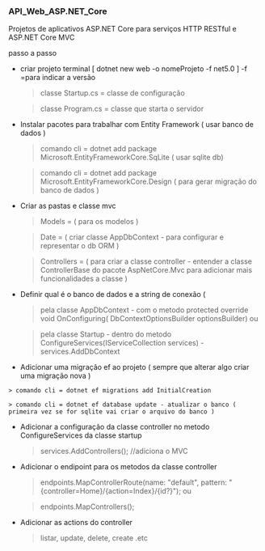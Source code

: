 ### API_Web_ASP.NET_Core
Projetos de aplicativos ASP.NET Core para serviços HTTP RESTful e ASP.NET Core MVC

passo a passo

* criar projeto terminal [ dotnet new web -o nomeProjeto -f net5.0 ] -f =para indicar a versão
  >classe Startup.cs = classe de configuração
  
  >classe Program.cs = classe que starta o servidor
  
 * Instalar pacotes para trabalhar com Entity Framework ( usar banco de dados )
   > comando cli = dotnet add package Microsoft.EntityFrameworkCore.SqLite ( usar sqlite db)
   
   > comando cli = dotnet add package Microsoft.EntityFrameworkCore.Design ( para gerar migração do banco de dados )
   
 * Criar as pastas e classe mvc
   > Models = ( para os modelos )
   
   > Date = ( criar classe AppDbContext - para configurar e representar o db ORM )

   > Controllers = ( para criar a classe controller - entender a classe ControllerBase do pacote AspNetCore.Mvc para adicionar mais funcionalidades a classe ) 
   
 * Definir qual é o banco de dados e a string de conexão (
 
    > pela classe AppDbContext - com o metodo protected override void OnConfiguring( DbContextOptionsBuilder optionsBuilder) ou
    
    > pela classe Startup - dentro do metodo  ConfigureServices(IServiceCollection services) - services.AddDbContext<DataContext>
    
  *  Adicionar uma migração ef ao projeto ( sempre que alterar algo criar uma migração nova )
  
    > comando cli = dotnet ef migrations add InitialCreation
  
    > comando cli = dotnet ef database update - atualizar o banco ( primeira vez se for sqlite vai criar o arquivo do banco )
  
   * Adicionar a configuração da classe controller no metodo ConfigureServices da classe startup
  
       > services.AddControllers(); //adiciona o MVC
  
  * Adicionar o endipoint para os metodos da classe controller
  
      > endpoints.MapControllerRoute(name: "default", pattern: "{controller=Home}/{action=Index}/{id?}"); ou
  
      > endpoints.MapControllers();
            
  
  * Adicionar as actions do controller
  
    > listar, update, delete, create .etc
  
  
   

